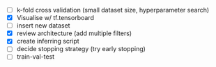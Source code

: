 - [ ] k-fold cross validation (small dataset size, hyperparameter search)
- [x] Visualise w/ tf.tensorboard
- [ ] insert new dataset
- [x] review architecture (add multiple filters)
- [x] create inferring script
- [ ] decide stopping strategy (try early stopping)
- [ ] train-val-test
